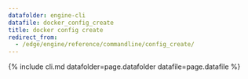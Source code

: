 ```yaml
---
datafolder: engine-cli
datafile: docker_config_create
title: docker config create
redirect_from:
  - /edge/engine/reference/commandline/config_create/
---
```


<!--
Sorry, but the contents of this page are automatically generated from
Docker's source code. If you want to suggest a change to the text that appears
here, you'll need to find the string by searching this repo:

https://github.com/docker/cli
-->

{% include cli.md datafolder=page.datafolder datafile=page.datafile %}
